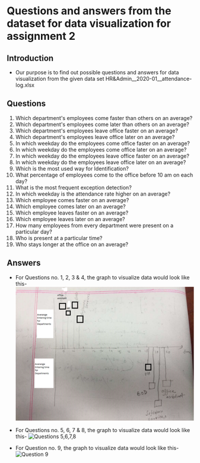 # Questions and answers from the dataset for data visualization for assignment 2

## Introduction

* Our purpose is to find out possible questions and answers for data visualization from the given data set HR&Admin__2020-01__attendance-log.xlsx

## Questions

1. Which department's employees come faster than others on an average?
2. Which department's employees come later than others on an average?
3. Which department's employees leave office faster on an average?
4. Which department's employees leave office later on an average?
5. In which weekday do the employees come office faster on an average?
6. In which weekday do the employees come office later on an average?
7. In which weekday do the employees leave office faster on an average?
8. In which weekday do the employees leave office later on an average?
9. Which is the most used way for Identification?
10. What percentage of employees come to the office before 10 am on each day?
11. What is the most frequent exception detection?
12. In which weekday is the attendance rate higher on an average?
13. Which employee comes faster on an average?
14. Which employee comes later on an average?
15. Which employee leaves faster on an average?
16. Which employee leaves later on an average?
17. How many employees from every department were present on a particular day?
18. Who is present at a particular time?
19. Who stays longer at the office on an average?

## Answers

* For Questions no. 1, 2, 3 & 4, the graph to visualize data would look like this- ![Questions 1,2,3,4](images/Q1,2,3,4.png)

* For Questions no. 5, 6, 7 & 8, the graph to visualize data would look like this- ![Questions 5,6,7,8](images/Q5,6,7,8.png)

* For Question no. 9, the graph to visualize data would look like this- ![Question 9](images/Q9.png)
